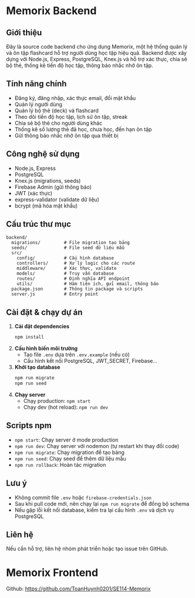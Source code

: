 # Memorix Backend

## Giới thiệu

Đây là source code backend cho ứng dụng Memorix, một hệ thống quản lý và ôn tập flashcard hỗ trợ người dùng học tập hiệu quả. Backend được xây dựng với Node.js, Express, PostgreSQL, Knex.js và hỗ trợ xác thực, chia sẻ bộ thẻ, thống kê tiến độ học tập, thông báo nhắc nhở ôn tập.

## Tính năng chính

- Đăng ký, đăng nhập, xác thực email, đổi mật khẩu
- Quản lý người dùng
- Quản lý bộ thẻ (deck) và flashcard
- Theo dõi tiến độ học tập, lịch sử ôn tập, streak
- Chia sẻ bộ thẻ cho người dùng khác
- Thống kê số lượng thẻ đã học, chưa học, đến hạn ôn tập
- Gửi thông báo nhắc nhở ôn tập qua thiết bị

## Công nghệ sử dụng

- Node.js, Express
- PostgreSQL
- Knex.js (migrations, seeds)
- Firebase Admin (gửi thông báo)
- JWT (xác thực)
- express-validator (validate dữ liệu)
- bcrypt (mã hóa mật khẩu)

## Cấu trúc thư mục

```
backend/
  migrations/         # File migration tạo bảng
  seeds/              # File seed dữ liệu mẫu
  src/
    config/           # Cấu hình database
    controllers/      # Xử lý logic cho các route
    middleware/       # Xác thực, validate
    models/           # Truy vấn database
    routes/           # Định nghĩa API endpoint
    utils/            # Hàm tiện ích, gửi email, thông báo
  package.json        # Thông tin package và scripts
  server.js           # Entry point
```

## Cài đặt & chạy dự án

1. **Cài đặt dependencies**
   ```bash
   npm install
   ```
2. **Cấu hình biến môi trường**
   - Tạo file `.env` dựa trên `.env.example` (nếu có)
   - Cấu hình kết nối PostgreSQL, JWT_SECRET, Firebase...
3. **Khởi tạo database**
   ```bash
   npm run migrate
   npm run seed
   ```
4. **Chạy server**
   - Chạy production: `npm start`
   - Chạy dev (hot reload): `npm run dev`

## Scripts npm

- `npm start`: Chạy server ở mode production
- `npm run dev`: Chạy server với nodemon (tự restart khi thay đổi code)
- `npm run migrate`: Chạy migration để tạo bảng
- `npm run seed`: Chạy seed để thêm dữ liệu mẫu
- `npm run rollback`: Hoàn tác migration

## Lưu ý

- Không commit file `.env` hoặc `firebase-credentials.json`
- Sau khi pull code mới, nên chạy lại `npm run migrate` để đồng bộ schema
- Nếu gặp lỗi kết nối database, kiểm tra lại cấu hình `.env` và dịch vụ PostgreSQL

## Liên hệ

Nếu cần hỗ trợ, liên hệ nhóm phát triển hoặc tạo issue trên GitHub.


# Memorix Frontend
Github: https://github.com/ToanHuynh0201/SE114-Memorix
